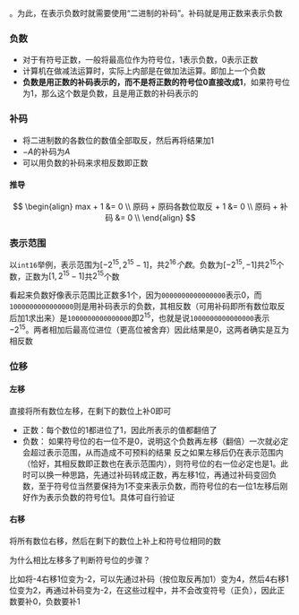 。为此，在表示负数时就需要使用“二进制的补码”。补码就是用正数来表示负数



### 负数

-   对于有符号正数，一般将最高位作为符号位，1表示负数，0表示正数
-   计算机在做减法运算时，实际上内部是在做加法运算。即加上一个负数
-   **负数是用正数的补码表示的，而不是将正数的符号位0直接改成1**，如果符号位为1，那么这个数是负数，且是用正数的补码表示的

### 补码

-   将二进制数的各数位的数值全部取反，然后再将结果加1
-   $-A$的补码为$A$
-   可以用负数的补码来求相反数即正数

#### 推导

$$
\begin{align}
max + 1 &= 0 \\
原码 + 原码各数位取反 + 1 &= 0 \\
原码 + 补码 &= 0 \\
\end{align}
$$



### 表示范围

以```int16```举例，表示范围为$[-2^{15}, 2^{15}-1]$，共$2^{16}个数$。负数为$[-2^{15}, -1]$共$2^{15}$个数，正数为$[1, 2^{15}-1]$共$2^{15}$个数

看起来负数好像表示范围比正数多1个，因为```0000000000000000```表示0，而```1000000000000000```则是用补码表示的负数，其相反数（可用补码即所有数位取反后加1求出来）是```1000000000000000```即$2^{15}$，也就是说```1000000000000000```表示$-2^{15}$。两者相加后最高位进位（更高位被舍弃）因此结果是0，这两者确实是互为相反数

### 位移

#### 左移

直接将所有数位左移，在剩下的数位上补0即可

-   正数：每个数位的1都进位了1，因此所表示的值都翻倍了
-   负数：
    如果符号位的右一位不是0，说明这个负数再左移（翻倍）一次就必定会超过表示范围，从而造成不可预料的结果
    反之如果左移后仍在表示范围内（恰好，其相反数即正数也在表示范围内），则符号位的右一位必定也是1。此时可以换一种思路，先通过补码转成正数，再左移1位，再通过补码变回负数，至于符号位当然要保持为1不变来表示负数，而符号位的右一位1左移后刚好作为表示负数的符号位1。具体可自行验证

#### 右移

将所有数位右移，然后在剩下的数位上补上和符号位相同的数

为什么相比左移多了判断符号位的步骤？

比如将-4右移1位变为-2，可以先通过补码（按位取反再加1）变为4，然后4右移1位变为2，再通过补码变为-2，在这些过程中，并不会改变符号（正负），因此正数要补0，负数要补1